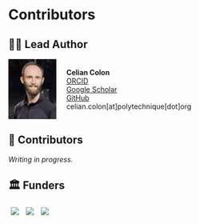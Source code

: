 # Contributors

## 🧑‍🔬 Lead Author

<div style="display: flex; align-items: center; gap: 20px;">

  <img src="cc_iiasa_pix_small.jpg" alt="Lead Author" style="height:120px;"/>

  <div>
    <strong>Celian Colon</strong><br>
    <a href="https://orcid.org/0000-0002-4132-4648">ORCID</a><br>
    <a href="https://scholar.google.com/citations?user=EL2q1fQAAAAJ&hl=en">Google Scholar</a><br>
    <a href="https://github.com/ccolon">GitHub</a><br>
    celian.colon[at]polytechnique[dot]org
  </div>

</div>

## 🤝 Contributors

*Writing in progress.*


## 🏛️ Funders

<img src="https://austria-forum.org/attach/Wissenschaft_und_Wirtschaft/Forschungseinrichtungen/IIASA_Internationales_Institut_f%C3%BCr_angewandte_Systemanalyse/IIASA-logo.png" style="background-color: white; padding: 5px;" width="200">
<img src="https://www.worldbank.org/ext/en/media_1b9d836624bdfd028dfbe9f018f3f12e52326504c.svg?width=2000&format=webply&optimize=medium" style="background-color: white; padding: 5px;" width="200">
<img src="https://www.oenb.at/.resources/oenb/resources/images/logo_en.png" style="background-color: white; padding: 5px;" width="200">    

